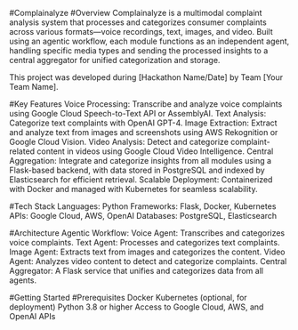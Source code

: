 #Complainalyze
#Overview
Complainalyze is a multimodal complaint analysis system that processes and categorizes consumer complaints across various formats—voice recordings, text, images, and video. Built using an agentic workflow, each module functions as an independent agent, handling specific media types and sending the processed insights to a central aggregator for unified categorization and storage.

This project was developed during [Hackathon Name/Date] by Team [Your Team Name].

#Key Features
Voice Processing: Transcribe and analyze voice complaints using Google Cloud Speech-to-Text API or AssemblyAI.
Text Analysis: Categorize text complaints with OpenAI GPT-4.
Image Extraction: Extract and analyze text from images and screenshots using AWS Rekognition or Google Cloud Vision.
Video Analysis: Detect and categorize complaint-related content in videos using Google Cloud Video Intelligence.
Central Aggregation: Integrate and categorize insights from all modules using a Flask-based backend, with data stored in PostgreSQL and indexed by Elasticsearch for efficient retrieval.
Scalable Deployment: Containerized with Docker and managed with Kubernetes for seamless scalability.

#Tech Stack
Languages: Python
Frameworks: Flask, Docker, Kubernetes
APIs: Google Cloud, AWS, OpenAI
Databases: PostgreSQL, Elasticsearch

#Architecture
Agentic Workflow:
Voice Agent: Transcribes and categorizes voice complaints.
Text Agent: Processes and categorizes text complaints.
Image Agent: Extracts text from images and categorizes the content.
Video Agent: Analyzes video content to detect and categorize complaints.
Central Aggregator: A Flask service that unifies and categorizes data from all agents.

#Getting Started
#Prerequisites
Docker
Kubernetes (optional, for deployment)
Python 3.8 or higher
Access to Google Cloud, AWS, and OpenAI APIs
